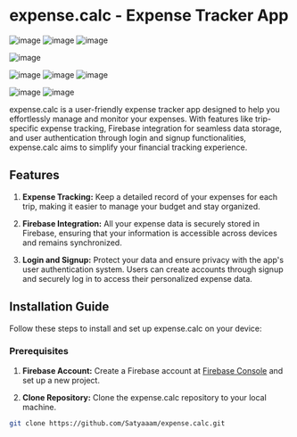 # expense.calc - Expense Tracker App


![image](https://github.com/Satyaaam/expenses/assets/118035430/8a28d3fc-915e-48b8-a32a-83128e8e6f09)
![image](https://github.com/Satyaaam/expenses/assets/118035430/ce2ea2f6-4c35-4c1f-ac41-2bd806bec88f)
![image](https://github.com/Satyaaam/expenses/assets/118035430/8d19d218-bc97-4983-8301-13a9ad15c333)

![image](https://github.com/Satyaaam/expenses/assets/118035430/8a4901cb-1268-4b32-a999-dce9537334d8)

![image](https://github.com/Satyaaam/expenses/assets/118035430/bee51f12-e79f-4951-ac97-c6aeb43e20ac)
![image](https://github.com/Satyaaam/expenses/assets/118035430/1bf1cdda-4bdd-4022-9f2a-ff76f6bd96ae)
![image](https://github.com/Satyaaam/expenses/assets/118035430/fb338164-9efe-45cc-a63f-906ec2f418fe)

![image](https://github.com/Satyaaam/expenses/assets/118035430/232540c1-31ed-4db8-8ca0-823e4129b53c)
![image](https://github.com/Satyaaam/expenses/assets/118035430/db573387-5295-40cc-9902-f9930a5cd487)


expense.calc is a user-friendly expense tracker app designed to help you effortlessly manage and monitor your expenses. With features like trip-specific expense tracking, Firebase integration for seamless data storage, and user authentication through login and signup functionalities, expense.calc aims to simplify your financial tracking experience.

## Features

1. **Expense Tracking:** Keep a detailed record of your expenses for each trip, making it easier to manage your budget and stay organized.

2. **Firebase Integration:** All your expense data is securely stored in Firebase, ensuring that your information is accessible across devices and remains synchronized.

3. **Login and Signup:** Protect your data and ensure privacy with the app's user authentication system. Users can create accounts through signup and securely log in to access their personalized expense data.

## Installation Guide

Follow these steps to install and set up expense.calc on your device:

### Prerequisites

1. **Firebase Account:** Create a Firebase account at [Firebase Console](https://console.firebase.google.com/) and set up a new project.

2. **Clone Repository:** Clone the expense.calc repository to your local machine.

```bash
git clone https://github.com/Satyaaam/expense.calc.git
